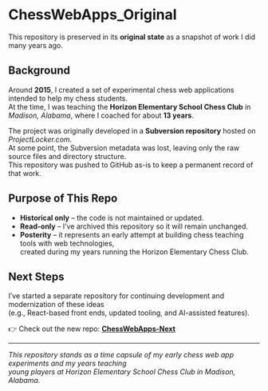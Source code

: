# ChessWebApps_Original

This repository is preserved in its **original state** as a snapshot of work I did many years ago.  

## Background
Around **2015**, I created a set of experimental chess web applications intended to help my chess students.  
At the time, I was teaching the **Horizon Elementary School Chess Club** in *Madison, Alabama*, where I coached for about **13 years**.  

The project was originally developed in a **Subversion repository** hosted on *ProjectLocker.com*.  
At some point, the Subversion metadata was lost, leaving only the raw source files and directory structure.  
This repository was pushed to GitHub as-is to keep a permanent record of that work.

## Purpose of This Repo
- **Historical only** – the code is not maintained or updated.  
- **Read-only** – I’ve archived this repository so it will remain unchanged.  
- **Posterity** – it represents an early attempt at building chess teaching tools with web technologies,  
  created during my years running the Horizon Elementary Chess Club.  

## Next Steps
I’ve started a separate repository for continuing development and modernization of these ideas  
(e.g., React-based front ends, updated tooling, and AI-assisted features).  

👉 Check out the new repo: **[ChessWebApps-Next](https://github.com/<your-username>/ChessWebApps-Next)**  

---

*This repository stands as a time capsule of my early chess web app experiments and my years teaching  
young players at Horizon Elementary School Chess Club in Madison, Alabama.*
